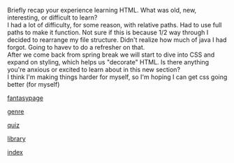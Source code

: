 Briefly recap your experience learning HTML. What was old, new, interesting, or difficult to learn?
<br>
I had a lot of difficulty, for some reason, with relative paths. Had to use full paths to make it function. Not sure if this is because 1/2 way through I decided to rearrange my file structure. Didn't realize how much of java I had forgot. Going to havev to do a refresher on that.
<br>
After we come back from spring break we will start to dive into CSS and expand on styling, which helps us "decorate" HTML. Is there anything you're anxious or excited to learn about in this new section?
<br>
I think I'm making things harder for myself, so I'm hoping I can get css going better (for myself)

[fantasypage](.Root/Media/Images/fantasypagess.PNG)
<br>

[genre](./Root/Media/Images/screenshots/genress.PNG)
<br>

[quiz](./Root/Media/Images/screenshots/service_quizss.PNG)
<br>

[library](./Root/Media/Images/screenshots/libraryss.PNG)
<br>

[index](./Root/Media/Images/screenshots/indexss.PNG)